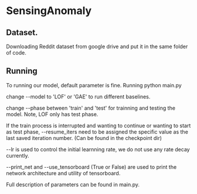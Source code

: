 # SensingAnomaly

## Dataset.
Downloading Reddit dataset from google drive and put it in the same folder of code.

## Running
To running our model, default parameter is fine. Running python main.py

change --model to 'LOF' or 'GAE' to run different baselines.

change --phase between 'train' and 'test' for trainning and testing the model. Note, LOF only has test phase.

If the train process is interrupted and wanting to continue or wanting to start as test phase, 
--resume_iters need to be assigned the specific value as the last saved iteration number. (Can be found in the checkpoint dir)

--lr is used to control the initial learnning rate, we do not use any rate decay currently. 

--print_net and --use_tensorboard (True or False) are used to print the network architecture and utility of tensorboard.

Full description of parameters can be found in main.py.

